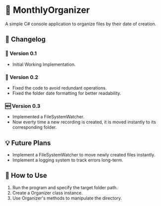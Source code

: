 # :file_folder: MonthlyOrganizer 
A simple C# console application to organize files by their date of creation.

## :wrench: Changelog

### :arrows_counterclockwise: Version 0.1
- Initial Working Implementation.

### :arrows_counterclockwise: Version 0.2
- Fixed the code to avoid redundant operations.
- Fixed the folder date formatting for better readability.

### :new: Version 0.3
- Implemented a FileSystemWatcher.
- Now everty time a new recording is created, it is moved instantly to its corresponding folder.

## :bulb: Future Plans
- Implement a FileSystemWatcher to move newly created files instantly.
- Implement a logging system to track errors long-term.


## :book: How to Use
1. Run the program and specify the target folder path.
2. Create a Organizer class instance.
3. Use Organizer's methods to manipulate the directory.
